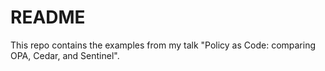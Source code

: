 # README

This repo contains the examples from my talk "Policy as Code: comparing OPA, Cedar, and Sentinel".
